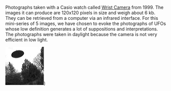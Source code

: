 Photographs taken with a Casio watch called [Wrist Camera](https://maxmax.com/aXRayCasioWristCamera.htm) from 1999.
The images it can produce are 120x120 pixels in size and weigh about 6 kb. They can be retrieved from a computer via an infrared interface.
For this mini-series of 5 images, we have chosen to evoke the photographs of UFOs whose low definition generates a lot of suppositions and interpretations. The photographs were taken in daylight because the camera is not very efficient in low light.


![image](https://github.com/RandomLab/smallFilePhoto/blob/main/proposition_dol/photos/Casio_Wrist_Camera_LARTIGAUD_01.JPG))

